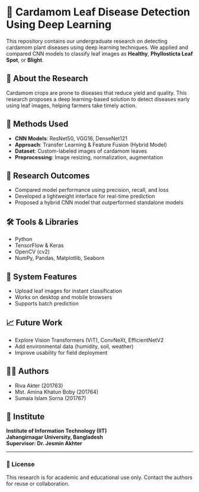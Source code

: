 
# 🌿 Cardamom Leaf Disease Detection Using Deep Learning

This repository contains our undergraduate research on detecting cardamom plant diseases using deep learning techniques. We applied and compared CNN models to classify leaf images as **Healthy**, **Phyllosticta Leaf Spot**, or **Blight**.

## 📌 About the Research

Cardamom crops are prone to diseases that reduce yield and quality. This research proposes a deep learning-based solution to detect diseases early using leaf images, helping farmers take timely action.

## 🧠 Methods Used
- **CNN Models**: ResNet50, VGG16, DenseNet121
- **Approach**: Transfer Learning & Feature Fusion (Hybrid Model)
- **Dataset**: Custom-labeled images of cardamom leaves
- **Preprocessing**: Image resizing, normalization, augmentation

## 🧪 Research Outcomes
- Compared model performance using precision, recall, and loss
- Developed a lightweight interface for real-time prediction
- Proposed a hybrid CNN model that outperformed standalone models

## 🛠 Tools & Libraries
- Python
- TensorFlow & Keras
- OpenCV (cv2)
- NumPy, Pandas, Matplotlib, Seaborn

## 📱 System Features
- Upload leaf images for instant classification
- Works on desktop and mobile browsers
- Supports batch prediction

## 📈 Future Work
- Explore Vision Transformers (ViT), ConvNeXt, EfficientNetV2
- Add environmental data (humidity, soil, weather)
- Improve usability for field deployment

## 👩‍💻 Authors
- Riva Akter (201763)  
- Mst. Amina Khatun Boby (201764)  
- Sumaia Islam Sorna (201767)

## 🏫 Institute
**Institute of Information Technology (IIT)**  
**Jahangirnagar University, Bangladesh**  
**Supervisor: Dr. Jesmin Akhter**

---

### 📄 License
This research is for academic and educational use only. Contact the authors for reuse or collaboration.
